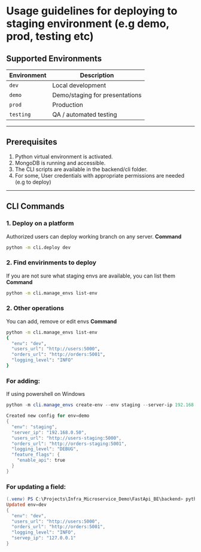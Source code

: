 # Usage guidelines for deploying to staging environment (e.g demo, prod, testing etc)

## Supported Environments

| Environment | Description                 |
|------------|-----------------------------|
| `dev`      | Local development           |
| `demo`     | Demo/staging for presentations |
| `prod`     | Production                  |
| `testing`  | QA / automated testing      |

---

## Prerequisites

1. Python virtual environment is activated.
2. MongoDB is running and accessible.
3. The CLI scripts are available in the backend/cli folder.
4. For some, User credentials with appropriate permissions are needed (e.g to deploy)

---

## CLI Commands

### 1. Deploy on a platform

Authorized users can deploy working branch on any server.
**Command**
```bash
python -m cli.deploy dev
```

### 2. Find envirinments to deploy

If you are not sure what staging envs are available, you can list them
**Command**
```bash
python -m cli.manage_envs list-env
```

### 2. Other operations

You can add, remove or edit envs
**Command**
```bash
python -m cli.manage_envs list-env
{
  "env": "dev",
  "users_url": "http://users:5000",
  "orders_url": "http://orders:5001",
  "logging_level": "INFO"
}
```

### **For adding**:

If using powershell on Windows
```powershell
python -m cli.manage_envs create-env --env staging --server-ip 192.168.0.50 --users-url http://users-staging:5000 --orders-url http://orders-staging:5001 --logging-level DEBUG

Created new config for env=demo
{
  "env": "staging",
  "server_ip": "192.168.0.50",
  "users_url": "http://users-staging:5000",
  "orders_url": "http://orders-staging:5001",
  "logging_level": "DEBUG",
  "feature_flags": {
    "enable_api": true
  }
}
```

### **For updating a field**:
```powershell
(.venv) PS C:\Projects\Infra_Microservice_Demo\FastApi_BE\backend> python -m cli.manage_envs edit-env --env dev --field servep_ip --value 127.0.0.1
Updated env=dev
{
  "env": "dev",
  "users_url": "http://users:5000",
  "orders_url": "http://orders:5001",
  "logging_level": "INFO",
  "servep_ip": "127.0.0.1"
}
```